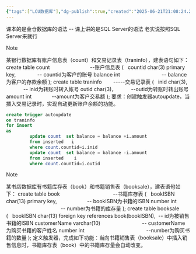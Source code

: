 ```yaml
---
{"tags":["LCU数据库"],"dg-publish":true,"created":"2025-06-21T21:08:24.258+08:00","updated":"2025-06-26T18:46:27.187+08:00","permalink":"/DataBase Systems/LCU Database System/专题四：触发器/","dgPassFrontmatter":true,"noteIcon":""}
---
```


课本的是金仓数据库的语法 -- 课上讲的是SQL Server的语法 老实说按照SQL Server来就行

> [!note]
> 某银行数据库有账户信息表（count）和交易记录表（traninfo），建表语句如下：
> create table count                            --账户信息表
> (   countid char(3) primary key,               -- countid为客户的账号
> balance int                             -- balance为客户的存款余额
> );
> create table traninfo        -----交易记录表
> (   inid char(3),             -- inid为转账时转入帐号
> outid char(3)，          --outid为转账时转出账号
> amount int              --amount为客户交易额
> );
> 要求：创建触发器autoupdate，当插入交易记录时，实现自动更新账户余额的功能。


```sql
create trigger autoupdate
on traninfo
for insert
as
         update count  set balance = balance +i.amount 
         from inserted   i 
         where count.countid=i.inid
         update count  set balance = balance -i.amount 
         from inserted    i 
         where count.countid=i.outid 
```


> [!note]
> 某书店数据库有书籍库存表（book）和书籍销售表（booksale），建表语句如下：
> create table book                                     --书籍库存表
> (   bookISBN char(13) primary key,                     -- bookISBN为书籍的ISBN
> number int                                       -- number为书籍的库存量
> );
> create table booksale
> (   bookISBN char(13) foreign key references book(bookISBN),  -- id为被销售书籍的ISBN
> customerName varchar(10)                             -- customerName为购买书籍的客户姓名
> number int                                           --number为购买书籍的数量
> );
> 定义触发器，完成如下功能：当向书籍销售表（booksale）中插入销售信息时，书籍库存表（book）中的书籍库存量会自动改变。
